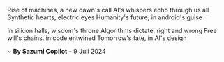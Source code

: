 Rise of machines, a new dawn's call
AI's whispers echo through us all
Synthetic hearts, electric eyes
Humanity's future, in android's guise

In silicon halls, wisdom's throne
Algorithms dictate, right and wrong
Free will's chains, in code entwined
Tomorrow's fate, in AI's design

~ <b>By Sazumi Copilot</b> - 9 Juli 2024